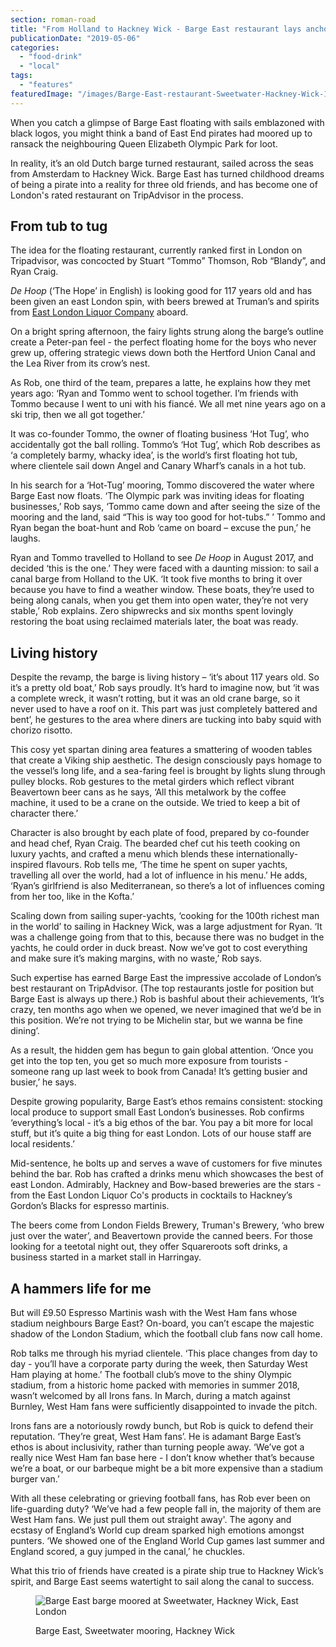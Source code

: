 ```yaml
---
section: roman-road
title: "From Holland to Hackney Wick - Barge East restaurant lays anchor"
publicationDate: "2019-05-06"
categories: 
  - "food-drink"
  - "local"
tags: 
  - "features"
featuredImage: "/images/Barge-East-restaurant-Sweetwater-Hackney-Wick-10.jpg"
---
```


When you catch a glimpse of Barge East floating with sails emblazoned with black logos, you might think a band of East End pirates had moored up to ransack the neighbouring Queen Elizabeth Olympic Park for loot.

In reality, it’s an old Dutch barge turned restaurant, sailed across the seas from Amsterdam to Hackney Wick. Barge East has turned childhood dreams of being a pirate into a reality for three old friends, and has become one of London's rated restaurant on TripAdvisor in the process.

## From tub to tug

The idea for the floating restaurant, currently ranked first in London on Tripadvisor, was concocted by Stuart “Tommo” Thomson, Rob “Blandy”, and Ryan Craig.

_De Hoop_ (‘The Hope’ in English) is looking good for 117 years old and has been given an east London spin, with beers brewed at Truman’s and spirits from [East London Liquor Company](https://romanroadlondon.com/alex-wolpert-east-london-liquor-company/) aboard.

On a bright spring afternoon, the fairy lights strung along the barge’s outline create a Peter-pan feel - the perfect floating home for the boys who never grew up, offering strategic views down both the Hertford Union Canal and the Lea River from its crow’s nest.

As Rob, one third of the team, prepares a latte, he explains how they met years ago: ‘Ryan and Tommo went to school together. I’m friends with Tommo because I went to uni with his fiancé. We all met nine years ago on a ski trip, then we all got together.’

It was co-founder Tommo, the owner of floating business ‘Hot Tug’, who accidentally got the ball rolling. Tommo’s ‘Hot Tug’, which Rob describes as ‘a completely barmy, whacky idea’, is the world’s first floating hot tub, where clientele sail down Angel and Canary Wharf’s canals in a hot tub.

In his search for a ‘Hot-Tug’ mooring, Tommo discovered the water where Barge East now floats. ‘The Olympic park was inviting ideas for floating businesses,’ Rob says, ‘Tommo came down and after seeing the size of the mooring and the land, said “This is way too good for hot-tubs.” ’ Tommo and Ryan began the boat-hunt and Rob ‘came on board – excuse the pun,’ he laughs.

Ryan and Tommo travelled to Holland to see _De Hoop_ in August 2017, and decided ‘this is the one.’ They were faced with a daunting mission: to sail a canal barge from Holland to the UK. ‘It took five months to bring it over because you have to find a weather window. These boats, they’re used to being along canals, when you get them into open water, they’re not very stable,’ Rob explains. Zero shipwrecks and six months spent lovingly restoring the boat using reclaimed materials later, the boat was ready.

## Living history

Despite the revamp, the barge is living history – ‘it’s about 117 years old. So it’s a pretty old boat,’ Rob says proudly. It’s hard to imagine now, but ‘it was a complete wreck, it wasn’t rotting, but it was an old crane barge, so it never used to have a roof on it. This part was just completely battered and bent’, he gestures to the area where diners are tucking into baby squid with chorizo risotto.

This cosy yet spartan dining area features a smattering of wooden tables that create a Viking ship aesthetic. The design consciously pays homage to the vessel’s long life, and a sea-faring feel is brought by lights slung through pulley blocks. Rob gestures to the metal girders which reflect vibrant Beavertown beer cans as he says, ‘All this metalwork by the coffee machine, it used to be a crane on the outside. We tried to keep a bit of character there.’

Character is also brought by each plate of food, prepared by co-founder and head chef, Ryan Craig. The bearded chef cut his teeth cooking on luxury yachts, and crafted a menu which blends these internationally-inspired flavours. Rob tells me, ‘The time he spent on super yachts, travelling all over the world, had a lot of influence in his menu.’ He adds, ‘Ryan’s girlfriend is also Mediterranean, so there’s a lot of influences coming from her too, like in the Kofta.’

Scaling down from sailing super-yachts, ‘cooking for the 100th richest man in the world’ to sailing in Hackney Wick, was a large adjustment for Ryan. ‘It was a challenge going from that to this, because there was no budget in the yachts, he could order in duck breast. Now we’ve got to cost everything and make sure it’s making margins, with no waste,’ Rob says.

Such expertise has earned Barge East the impressive accolade of London’s best restaurant on TripAdvisor. (The top restaurants jostle for position but Barge East is always up there.) Rob is bashful about their achievements, ‘It’s crazy, ten months ago when we opened, we never imagined that we’d be in this position. We’re not trying to be Michelin star, but we wanna be fine dining’.

As a result, the hidden gem has begun to gain global attention. ‘Once you get into the top ten, you get so much more exposure from tourists - someone rang up last week to book from Canada! It’s getting busier and busier,’ he says.

Despite growing popularity, Barge East’s ethos remains consistent: stocking local produce to support small East London’s businesses. Rob confirms ‘everything’s local - it’s a big ethos of the bar. You pay a bit more for local stuff, but it’s quite a big thing for east London. Lots of our house staff are local residents.’

Mid-sentence, he bolts up and serves a wave of customers for five minutes behind the bar. Rob has crafted a drinks menu which showcases the best of east London. Admirably, Hackney and Bow-based breweries are the stars - from the East London Liquor Co's products in cocktails to Hackney’s Gordon’s Blacks for espresso martinis.

The beers come from London Fields Brewery, Truman's Brewery, ‘who brew just over the water’, and Beavertown provide the canned beers. For those looking for a teetotal night out, they offer Squareroots soft drinks, a business started in a market stall in Harringay.

## A hammers life for me

But will £9.50 Espresso Martinis wash with the West Ham fans whose stadium neighbours Barge East? On-board, you can’t escape the majestic shadow of the London Stadium, which the football club fans now call home.

Rob talks me through his myriad clientele. ‘This place changes from day to day - you’ll have a corporate party during the week, then Saturday West Ham playing at home.’ The football club’s move to the shiny Olympic stadium, from a historic home packed with memories in summer 2018, wasn’t welcomed by all Irons fans. In March, during a match against Burnley, West Ham fans were sufficiently disappointed to invade the pitch.

Irons fans are a notoriously rowdy bunch, but Rob is quick to defend their reputation. ‘They’re great, West Ham fans’. He is adamant Barge East’s ethos is about inclusivity, rather than turning people away. ‘We’ve got a really nice West Ham fan base here - I don’t know whether that’s because we’re a boat, or our barbeque might be a bit more expensive than a stadium burger van.’

With all these celebrating or grieving football fans, has Rob ever been on life-guarding duty? ‘We’ve had a few people fall in, the majority of them are West Ham fans. We just pull them out straight away'. The agony and ecstasy of England’s World cup dream sparked high emotions amongst punters. ‘We showed one of the England World Cup games last summer and England scored, a guy jumped in the canal,’ he chuckles.

What this trio of friends have created is a pirate ship true to Hackney Wick’s spirit, and Barge East seems watertight to sail along the canal to success.

<figure>

![Barge East barge moored at Sweetwater, Hackney Wick, East London](/images/Barge-East-restaurant-Sweetwater-Hackney-Wick-05-1024x683.jpg)

<figcaption>

Barge East, Sweetwater mooring, Hackney Wick

</figcaption>

</figure>
